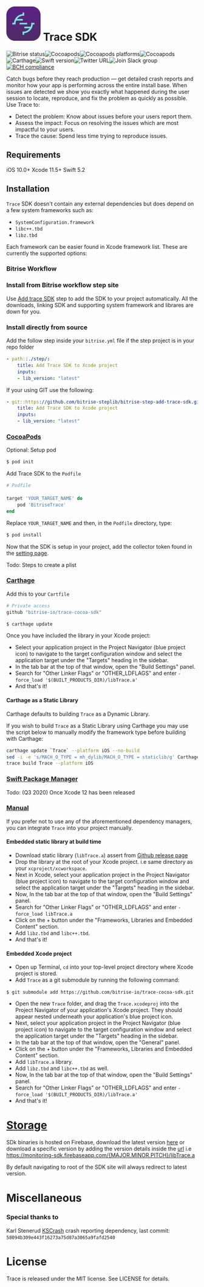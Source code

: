 # <img src="assets/logo.jpeg"  width="90" height="90">  Trace SDK
![Bitrise status](https://app.bitrise.io/app/fa31931683b0dd17.svg?token=MpCmFyjh7KE7W785Tb3Keg)![Cocoapods](https://img.shields.io/cocoapods/v/BitriseTrace)![Cocoapods platforms](https://img.shields.io/cocoapods/p/BitriseTrace)![Cocoapods](https://img.shields.io/cocoapods/l/BitriseTrace)![Carthage](https://img.shields.io/badge/Carthage-compatible-brightgreen)![Swift version](https://img.shields.io/badge/Swift-5.2.4-red)![Twitter URL](https://img.shields.io/twitter/url?style=social&url=https%3A%2F%2Ftwitter.com%2Fbitrise)![Join Slack group](https://img.shields.io/badge/Chat-Slack-blue?link=https://chat.bitrise.io/)[![BCH compliance](https://bettercodehub.com/edge/badge/bitrise-io/trace-cocoa-sdk?branch=main)](https://bettercodehub.com/)

Catch bugs before they reach production — get detailed crash reports and monitor how your app is performing across the entire install base. When issues are detected we show you exactly what happened during the user session to locate, reproduce, and fix the problem as quickly as possible.
Use Trace to:
- Detect the problem: Know about issues before your users report them.
- Assess the impact: Focus on resolving the issues which are most impactful to your users.
- Trace the cause: Spend less time trying to reproduce issues.

## Requirements

iOS 10.0+ 
Xcode 11.5+
Swift 5.2


## Installation

`Trace` SDK doesn't contain any external dependencies but does depend on a few system frameworks such as:      
* `SystemConfiguration.framework`
* `libc++.tbd`
* `libz.tbd`

Each framework can be easier found in Xcode framework list. These are currently the supported options:

### Bitrise Workflow

### Install from Bitrise workflow step site

Use [Add trace SDK](https://www.bitrise.io/integrations/steps/add-trace-sdk) step to add the SDK to your project automatically. All the downloads, linking SDK and supporting system framework and librares are down for you. 

### Install directly from source

Add the follow step inside your `bitrise.yml` file if the step project is in your repo folder

```yml
- path::./step/:
    title: Add Trace SDK to Xcode project
    inputs:
    - lib_version: "latest"
```

If your using GIT use the following:
```yml
- git::https://github.com/bitrise-steplib/bitrise-step-add-trace-sdk.git@master:
    title: Add Trace SDK to Xcode project
    inputs:
    - lib_version: "latest"
```

### [CocoaPods](https://guides.cocoapods.org/using/using-cocoapods.html)
Optional: Setup pod
```bash
$ pod init
```

Add Trace SDK to the `Podfile`
```ruby
# Podfile

target 'YOUR_TARGET_NAME' do
    pod 'BitriseTrace'
end
```

Replace `YOUR_TARGET_NAME` and then, in the `Podfile` directory, type:

```bash
$ pod install
```

Now that the SDK is setup in your project, add the collector token found in the [setting page](https://trace.bitrise.io/settings).

Todo: Steps to create a plist


### [Carthage](https://github.com/Carthage/Carthage)

Add this to your `Cartfile`

```ruby
# Private access 
github "bitrise-io/trace-cocoa-sdk"
```

```bash
$ carthage update
```
Once you have included the library in your Xcode project:
* Select your application project in the Project Navigator (blue project icon) to navigate to the target configuration window and select the application target under the "Targets" heading in the sidebar.
* In the tab bar at the top of that window, open the "Build Settings" panel.
* Search for "Other Linker Flags" or "OTHER_LDFLAGS" and enter `-force_load '$(BUILT_PRODUCTS_DIR)/libTrace.a'`
* And that's it!


#### Carthage as a Static Library

Carthage defaults to building `Trace` as a Dynamic Library. 

If you wish to build `Trace` as a Static Library using Carthage you may use the script below to manually modify the framework type before building with Carthage:

```bash
carthage update `Trace` --platform iOS --no-build
sed -i -e 's/MACH_O_TYPE = mh_dylib/MACH_O_TYPE = staticlib/g' Carthage/Checkouts/Trace/Trace.xcodeproj/project.pbxproj
trace build Trace --platform iOS
```


### [Swift Package Manager](https://swift.org/package-manager)
Todo: (Q3 2020) Once Xcode 12 has been released


### [Manual](https://developer.apple.com/library/archive/documentation/ToolsLanguages/Conceptual/Xcode_Overview/WorkingonRelatedProjects.html#//apple_ref/doc/uid/TP40010215-CH33-SW1)

If you prefer not to use any of the aforementioned dependency managers, you can integrate `Trace` into your project manually.

#### Embedded static library at build time

* Download static library (`libTrace.a`) assert from [Github release page](https://github.com/bitrise-io/trace-cocoa-sdk/releases)
* Drop the library at the root of your Xcode project. i.e same directory as your `xcproject/xcworkspace`.
* Next in Xcode, select your application project in the Project Navigator (blue project icon) to navigate to the target configuration window and select the application target under the "Targets" heading in the sidebar.
* Now, In the tab bar at the top of that window, open the "Build Settings" panel.
* Search for "Other Linker Flags" or "OTHER_LDFLAGS" and enter `-force_load libTrace.a`
* Click on the + button under the "Frameworks, Libraries and Embedded Content" section.
* Add `libz.tbd` and `libc++.tbd`.
* And that's it!


#### Embedded Xcode project

* Open up Terminal, `cd` into your top-level project directory where Xcode project is stored.
* Add `Trace` as a git submodule by running the following command:

`$ git submodule add https://github.com/bitrise-io/trace-cocoa-sdk.git`

* Open the new `Trace` folder, and drag the `Trace.xcodeproj` into the Project Navigator of your application's Xcode project. They should appear nested underneath your application's blue project icon. 
* Next, select your application project in the Project Navigator (blue project icon) to navigate to the target configuration window and select the application target under the "Targets" heading in the sidebar.
* In the tab bar at the top of that window, open the "General" panel.
* Click on the + button under the "Frameworks, Libraries and Embedded Content" section.
* Add `libTrace.a` library.
* Add `libz.tbd` and `libc++.tbd` as well.
* Now, In the tab bar at the top of that window, open the "Build Settings" panel.
* Search for "Other Linker Flags" or "OTHER_LDFLAGS" and enter `-force_load '$(BUILT_PRODUCTS_DIR)/libTrace.a'`
* And that's it!

# [Storage](https://monitoring-sdk.firebaseapp.com/)

SDk binaries is hosted on Firebase, download the latest version [here](https://monitoring-sdk.firebaseapp.com/latest/libTrace.a) or download a specific version by adding the version details inside the [url](https://monitoring-sdk.firebaseapp.com/latest/libTrace.a) i.e https://monitoring-sdk.firebaseapp.com/{MAJOR.MINOR.PITCH}/libTrace.a

By default navigating to root of the SDK site will always redirect to latest version.

# Miscellaneous

### Special thanks to
Karl Stenerud [KSCrash](https://github.com/kstenerud/KSCrash/) crash reporting dependency, last commit: `58094b309e443f16273a75d87a3065a9fafd2540`

# License
Trace is released under the MIT license. See LICENSE for details.
